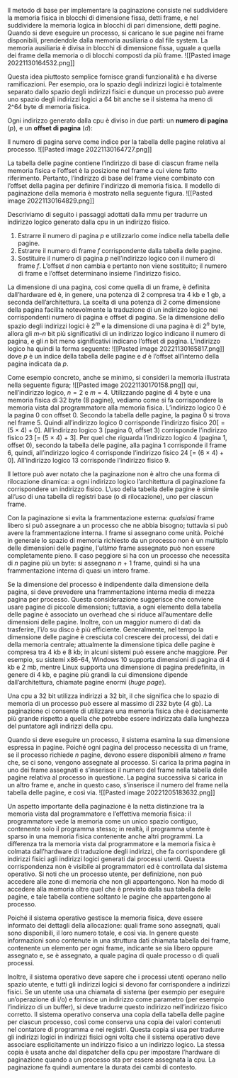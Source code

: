 Il metodo di base per implementare la paginazione consiste nel suddividere la memoria fisica in blocchi di dimensione fissa, detti frame, e nel suddividere la memoria logica in blocchi di pari dimensione, detti pagine. 
Quando si deve eseguire un processo, si caricano le sue pagine nei frame disponibili, prendendole dalla memoria ausiliaria o dal file system. 
La memoria ausiliaria è divisa in blocchi di dimensione fissa, uguale a quella dei frame della memoria o di blocchi composti da più frame.
![[Pasted image 20221130164532.png]]

Questa idea piuttosto semplice fornisce grandi funzionalità e ha diverse ramificazioni. 
Per esempio, ora lo spazio degli indirizzi logici è totalmente separato dallo spazio degli indirizzi fisici e dunque un processo può avere uno spazio degli indirizzi logici a 64 bit anche se il sistema ha meno di 2^64 byte di memoria fisica.

Ogni indirizzo generato dalla cpu è diviso in due parti: un **numero di pagina** (_p_), e un **offset di pagina** (_d_):

Il numero di pagina serve come indice per la tabella delle pagine relativa al processo.
![[Pasted image 20221130164727.png]]

La tabella delle pagine contiene l’indirizzo di base di ciascun frame nella memoria fisica e l’offset è la posizione nel frame a cui viene fatto riferimento. 
Pertanto, l’indirizzo di base del frame viene combinato con l’offset della pagina per definire l’indirizzo di memoria fisica. Il modello di paginazione della memoria è mostrato nella seguente figura.
![[Pasted image 20221130164829.png]]

Descriviamo di seguito i passaggi adottati dalla mmu per tradurre un indirizzo logico generato dalla cpu in un indirizzo fisico.
1.  Estrarre il numero di pagina _p_ e utilizzarlo come indice nella tabella delle pagine.
2.  Estrarre il numero di frame _f_ corrispondente dalla tabella delle pagine.
3.  Sostituire il numero di pagina _p_ nell’indirizzo logico con il numero di frame _f_.
L’offset _d_ non cambia e pertanto non viene sostituito; il numero di frame e l’offset determinano insieme l’indirizzo fisico.


La dimensione di una pagina, così come quella di un frame, è definita dall’hardware ed è, in genere, una potenza di 2 compresa tra 4 kb e 1 gb, a seconda dell’architettura. 
La scelta di una potenza di 2 come dimensione della pagina facilita notevolmente la traduzione di un indirizzo logico nei corrispondenti numero di pagina e offset di pagina. 
Se la dimensione dello spazio degli indirizzi logici è $2^m$ e la dimensione di una pagina è di $2^n$ byte, allora gli $m – n$ bit più significativi di un indirizzo logico indicano il numero di pagina, e gli _n_ bit meno significativi indicano l’offset di pagina. 
L’indirizzo logico ha quindi la forma seguente:
![[Pasted image 20221130165817.png]]
dove _p_ è un indice della tabella delle pagine e _d_ è l’offset all’interno della pagina indicata da _p_.


Come esempio concreto, anche se minimo, si consideri la memoria illustrata nella seguente figura;
![[Pasted image 20221130170158.png]]
qui, nell’indirizzo logico, $n = 2$ e $m = 4$. 
Utilizzando pagine di 4 byte e una memoria fisica di 32 byte (8 pagine), vediamo come si fa corrispondere la memoria vista dal programmatore alla memoria fisica. 
L’indirizzo logico 0 è la pagina 0 con offset 0. 
Secondo la tabella delle pagine, la pagina 0 si trova nel frame 5. 
Quindi all’indirizzo logico 0 corrisponde l’indirizzo fisico $20 [= (5 × 4) + 0]$. 
All’indirizzo logico 3 (pagina 0, offset 3) corrisponde l’indirizzo fisico 23 [= (5 × 4) + 3]. Per quel che riguarda l’indirizzo logico 4 (pagina 1, offset 0), secondo la tabella delle pagine, alla pagina 1 corrisponde il frame 6, quindi, all’indirizzo logico 4 corrisponde l’indirizzo fisico 24 [= (6 × 4) + 0]. All’indirizzo logico 13 corrisponde l’indirizzo fisico 9.

Il lettore può aver notato che la paginazione non è altro che una forma di rilocazione dinamica: a ogni indirizzo logico l’architettura di paginazione fa corrispondere un indirizzo fisico. L’uso della tabella delle pagine è simile all’uso di una tabella di registri base (o di rilocazione), uno per ciascun frame.

Con la paginazione si evita la frammentazione esterna: _qualsiasi_ frame libero si può assegnare a un processo che ne abbia bisogno; tuttavia si può avere la frammentazione interna. 
I frame si assegnano come unità. Poiché in generale lo spazio di memoria richiesto da un processo non è un multiplo delle dimensioni delle pagine, l’_ultimo_ frame assegnato può non essere completamente pieno.
Il caso peggiore si ha con un processo che necessita di _n_ pagine più un byte: si assegnano _n_ + 1 frame, quindi si ha una frammentazione interna di quasi un intero frame.

Se la dimensione del processo è indipendente dalla dimensione della pagina, si deve prevedere una frammentazione interna media di mezza pagina per processo. 
Questa considerazione suggerisce che conviene usare pagine di piccole dimensioni; tuttavia, a ogni elemento della tabella delle pagine è associato un overhead che si riduce all’aumentare delle dimensioni delle pagine. Inoltre, con un maggior numero di dati da trasferire, l’i/o su disco è più efficiente.
Generalmente, nel tempo la dimensione delle pagine è cresciuta col crescere dei processi, dei dati e della memoria centrale; attualmente la dimensione tipica delle pagine è compresa tra 4 kb e 8 kb; in alcuni sistemi può essere anche maggiore. 
Per esempio, su sistemi x86-64, Windows 10 supporta dimensioni di pagina di 4 kb e 2 mb, mentre Linux supporta una dimensione di pagina predefinita, in genere di 4 kb, e pagine più grandi la cui dimensione dipende dall’architettura, chiamate pagine enormi (_huge page_).

Una cpu a 32 bit utilizza indirizzi a 32 bit, il che significa che lo spazio di memoria di un processo può essere al massimo di 232 byte (4 gb).
La paginazione ci consente di utilizzare una memoria fisica che è decisamente più grande rispetto a quella che potrebbe essere indirizzata dalla lunghezza del puntatore agli indirizzi della cpu.

Quando si deve eseguire un processo, il sistema esamina la sua dimensione espressa in pagine. Poiché ogni pagina del processo necessita di un frame, se il processo richiede _n_ pagine, devono essere disponibili almeno _n_ frame che, se ci sono, vengono assegnate al processo. Si carica la prima pagina in uno dei frame assegnati e s’inserisce il numero del frame nella tabella delle pagine relativa al processo in questione. La pagina successiva si carica in un altro frame e, anche in questo caso, s’inserisce il numero del frame nella tabella delle pagine, e così via.
![[Pasted image 20221205183632.png]]

Un aspetto importante della paginazione è la netta distinzione tra la memoria vista dal programmatore e l’effettiva memoria fisica: il programmatore vede la memoria come un unico spazio contiguo, contenente solo il programma stesso; in realtà, il programma utente è sparso in una memoria fisica contenente anche altri programmi. La differenza tra la memoria vista dal programmatore e la memoria fisica è colmata dall’hardware di traduzione degli indirizzi, che fa corrispondere gli indirizzi fisici agli indirizzi logici generati dai processi utenti. Questa corrispondenza non è visibile ai programmatori ed è controllata dal sistema operativo. Si noti che un processo utente, per definizione, non può accedere alle zone di memoria che non gli appartengono. Non ha modo di accedere alla memoria oltre quel che è previsto dalla sua tabella delle pagine, e tale tabella contiene soltanto le pagine che appartengono al processo.

Poiché il sistema operativo gestisce la memoria fisica, deve essere informato dei dettagli della allocazione: quali frame sono assegnati, quali sono disponibili, il loro numero totale, e così via. In genere queste informazioni sono contenute in una struttura dati chiamata tabella dei frame, contenente un elemento per ogni frame, indicante se sia libero oppure assegnato e, se è assegnato, a quale pagina di quale processo o di quali processi.

Inoltre, il sistema operativo deve sapere che i processi utenti operano nello spazio utente, e tutti gli indirizzi logici si devono far corrispondere a indirizzi fisici. Se un utente usa una chiamata di sistema (per esempio per eseguire un’operazione di i/o) e fornisce un indirizzo come parametro (per esempio l’indirizzo di un buffer), si deve tradurre questo indirizzo nell’indirizzo fisico corretto. Il sistema operativo conserva una copia della tabella delle pagine per ciascun processo, così come conserva una copia dei valori contenuti nel contatore di programma e nei registri. Questa copia si usa per tradurre gli indirizzi logici in indirizzi fisici ogni volta che il sistema operativo deve associare esplicitamente un indirizzo fisico a un indirizzo logico. La stessa copia è usata anche dal dispatcher della cpu per impostare l’hardware di paginazione quando a un processo sta per essere assegnata la cpu. La paginazione fa quindi aumentare la durata dei cambi di contesto.